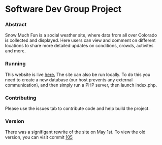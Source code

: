 # Software Dev Group Project

### Abstract
Snow Much Fun is a social weather site, where data from all over Colorado is collected and displayed. Here users can view and comment on different locations to share more detailed updates on conditions, crowds, activites and more. 

### Running
This website is live [here.](http://snowmuchfun.sportsontheweb.net/) The site can also be run locally. To do this you need to create a new database (our host prevents any external communication), and then simply run a PHP server, then launch index.php.

### Contributing
Please use the issues tab to contribute code and help build the project. 

### Version
There was a signifigant rewrite of the site on May 1st. To view the old version, you can visit commit [105](https://github.com/JarrettPhilips/SoftwareDevGroupProject/tree/6cd0360b96968b8fb0b492ed4a14ed25892ae271)

